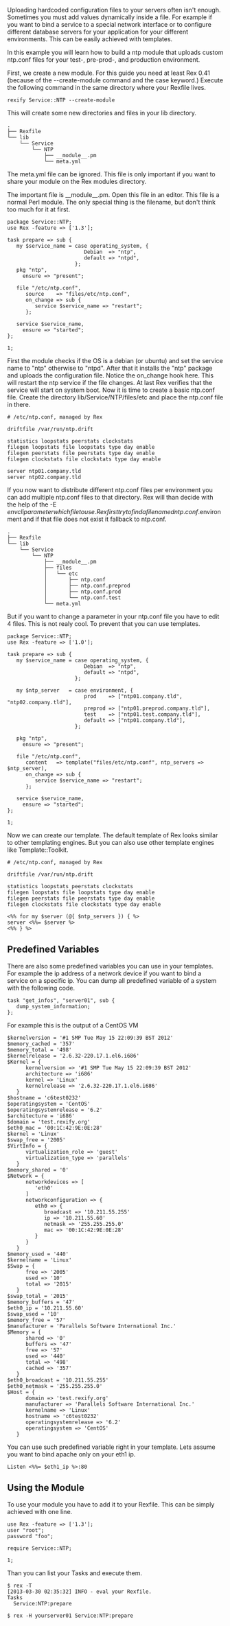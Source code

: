 Uploading hardcoded configuration files to your servers often isn't enough. Sometimes you must add values dynamically inside a file. For example if you want to bind a service to a special network interface or to configure different database servers for your application for your different environments. This can be easily achieved with templates.

In this example you will learn how to build a ntp module that uploads custom ntp.conf files for your test-, pre-prod-, and production environment.

First, we create a new module. For this guide you need at least Rex 0.41 (because of the --create-module command and the case keyword.) Execute the following command in the same directory where your Rexfile lives.

    rexify Service::NTP --create-module

This will create some new directories and files in your lib directory.

    .
    ├── Rexfile
    └── lib
        └── Service
            └── NTP
                ├── __module__.pm
                └── meta.yml

The meta.yml file can be ignored. This file is only important if you want to share your module on the Rex modules directory.

The important file is \_\_module\_\_.pm. Open this file in an editor.
This file is a normal Perl module. The only special thing is the filename, but don't think too much for it at first.

    package Service::NTP;
    use Rex -feature => ['1.3'];

    task prepare => sub {
       my $service_name = case operating_system, {
                             Debian  => "ntp",
                             default => "ntpd",
                          };
       pkg "ntp",
         ensure => "present";

       file "/etc/ntp.conf",
          source    => "files/etc/ntp.conf",
          on_change => sub {
             service $service_name => "restart";
          };

       service $service_name,
         ensure => "started";
    };

    1;

First the module checks if the OS is a debian (or ubuntu) and set the service name to "ntp" otherwise to "ntpd". After that it installs the "ntp" package and uploads the configuration file. Notice the on\_change hook here. This will restart the ntp service if the file changes. At last Rex verifies that the service will start on system boot.
Now it is time to create a basic ntp.conf file. Create the directory lib/Service/NTP/files/etc and place the ntp.conf file in there.

    # /etc/ntp.conf, managed by Rex

    driftfile /var/run/ntp.drift

    statistics loopstats peerstats clockstats
    filegen loopstats file loopstats type day enable
    filegen peerstats file peerstats type day enable
    filegen clockstats file clockstats type day enable

    server ntp01.company.tld
    server ntp02.company.tld

If you now want to distribute different ntp.conf files per environment you can add multiple ntp.conf files to that directory. Rex will than decide with the help of the -E $env cli parameter which file to use. Rex first try to find a file named ntp.conf.$environment and if that file does not exist it fallback to ntp.conf.

    .
    ├── Rexfile
    └── lib
        └── Service
            └── NTP
                ├── __module__.pm
                ├── files
                │   └── etc
                │       ├── ntp.conf
                │       ├── ntp.conf.preprod
                │       ├── ntp.conf.prod
                │       └── ntp.conf.test
                └── meta.yml

But if you want to change a parameter in your ntp.conf file you have to edit 4 files. This is not realy cool. To prevent that you can use templates.

    package Service::NTP;
    use Rex -feature => ['1.0'];

    task prepare => sub {
       my $service_name = case operating_system, {
                             Debian  => "ntp",
                             default => "ntpd",
                          };

       my $ntp_server   = case environment, {
                             prod    => ["ntp01.company.tld", "ntp02.company.tld"],
                             preprod => ["ntp01.preprod.company.tld"],
                             test    => ["ntp01.test.company.tld"],
                             default => ["ntp01.company.tld"],
                          };

       pkg "ntp",
         ensure => "present";

       file "/etc/ntp.conf",
          content   => template("files/etc/ntp.conf", ntp_servers => $ntp_server),
          on_change => sub {
             service $service_name => "restart";
          };

       service $service_name,
         ensure => "started";
    };

    1;

Now we can create our template. The default template of Rex looks similar to other templating engines. But you can also use other template engines like Template::Toolkit.

    # /etc/ntp.conf, managed by Rex

    driftfile /var/run/ntp.drift

    statistics loopstats peerstats clockstats
    filegen loopstats file loopstats type day enable
    filegen peerstats file peerstats type day enable
    filegen clockstats file clockstats type day enable

    <%% for my $server (@{ $ntp_servers }) { %>
    server <%%= $server %>
    <%% } %>

## Predefined Variables

There are also some predefined variables you can use in your templates. For example the ip address of a network device if you want to bind a service on a specific ip. You can dump all predefined variable of a system with the following code.

    task "get_infos", "server01", sub {
       dump_system_information;
    };

For example this is the output of a CentOS VM

    $kernelversion = '#1 SMP Tue May 15 22:09:39 BST 2012'
    $memory_cached = '357'
    $memory_total = '498'
    $kernelrelease = '2.6.32-220.17.1.el6.i686'
    $Kernel = {
          kernelversion => '#1 SMP Tue May 15 22:09:39 BST 2012'
          architecture => 'i686'
          kernel => 'Linux'
          kernelrelease => '2.6.32-220.17.1.el6.i686'
       }
    $hostname = 'c6test0232'
    $operatingsystem = 'CentOS'
    $operatingsystemrelease = '6.2'
    $architecture = 'i686'
    $domain = 'test.rexify.org'
    $eth0_mac = '00:1C:42:9E:0E:28'
    $kernel = 'Linux'
    $swap_free = '2005'
    $VirtInfo = {
          virtualization_role => 'guest'
          virtualization_type => 'parallels'
       }
    $memory_shared = '0'
    $Network = {
          networkdevices => [
             'eth0'
          ]
          networkconfiguration => {
             eth0 => {
                broadcast => '10.211.55.255'
                ip => '10.211.55.60'
                netmask => '255.255.255.0'
                mac => '00:1C:42:9E:0E:28'
             }
          }
       }
    $memory_used = '440'
    $kernelname = 'Linux'
    $Swap = {
          free => '2005'
          used => '10'
          total => '2015'
       }
    $swap_total = '2015'
    $memory_buffers = '47'
    $eth0_ip = '10.211.55.60'
    $swap_used = '10'
    $memory_free = '57'
    $manufacturer = 'Parallels Software International Inc.'
    $Memory = {
          shared => '0'
          buffers => '47'
          free => '57'
          used => '440'
          total => '498'
          cached => '357'
       }
    $eth0_broadcast = '10.211.55.255'
    $eth0_netmask = '255.255.255.0'
    $Host = {
          domain => 'test.rexify.org'
          manufacturer => 'Parallels Software International Inc.'
          kernelname => 'Linux'
          hostname => 'c6test0232'
          operatingsystemrelease => '6.2'
          operatingsystem => 'CentOS'
       }

You can use such predefined variable right in your template. Lets assume you want to bind apache only on your eth1 ip.

    Listen <%%= $eth1_ip %>:80

## Using the Module

To use your module you have to add it to your Rexfile. This can be simply achieved with one line.

    use Rex -feature => ['1.3'];
    user "root";
    password "foo";

    require Service::NTP;

    1;

Than you can list your Tasks and execute them.

    $ rex -T
    [2013-03-30 02:35:32] INFO - eval your Rexfile.
    Tasks
      Service:NTP:prepare

    $ rex -H yourserver01 Service:NTP:prepare
